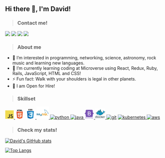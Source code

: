 ## Hi there 👋, I'm David!

> ### Contact me!

<a href="https://www.linkedin.com/in/d-vergaray/"><img src="https://cdn2.iconfinder.com/data/icons/social-media-2285/512/1_Linkedin_unofficial_colored_svg-1024.png"  width="24px" /></a> <a href="https://twitter.com/Daivhy"><img src="https://cdn2.iconfinder.com/data/icons/social-media-2285/512/1_Twitter3_colored_svg-1024.png" width="24px" /></a> <a href="https://www.facebook.com/david.vergaray/"><img src="https://cdn1.iconfinder.com/data/icons/social-media-2285/512/Colored_Facebook3_svg-1024.png" width="24px" /></a> <a href="mailto:david.vergaray.a@gmail.com"><img src="https://cdn4.iconfinder.com/data/icons/logos-brands-in-colors/48/google-gmail-1024.png" width="24px" /></a>

> ### About me

- 👀 I’m interested in programming, networking, science, astronomy, rock music and learning new languages.
- 🌱 I’m currently learning coding at Microverse using React, Redux, Ruby, Rails, JavaScript, HTML and CSS!
- ⚡ Fun fact: Walk with your shoulders is legal in other planets.
- 💼 I am Open for Hire!

> ### Skillset

<a href="https://developer.mozilla.org/en-US/docs/Web/JavaScript" target="_blank"> <img src="https://raw.githubusercontent.com/devicons/devicon/master/icons/javascript/javascript-original.svg" alt="javascript" width="28" height="28"/> </a> <a href="https://www.w3.org/html/" target="_blank"> <img src="https://raw.githubusercontent.com/devicons/devicon/master/icons/html5/html5-original-wordmark.svg" alt="html5" width="30" height="30"/></a> <a href="https://www.w3schools.com/css/" target="_blank"> <img src="https://raw.githubusercontent.com/devicons/devicon/master/icons/css3/css3-original-wordmark.svg" alt="css3" width="32" height="32"/> </a> <a href="https://www.mysql.com/" target="_blank"> <img src="https://raw.githubusercontent.com/devicons/devicon/master/icons/mysql/mysql-original-wordmark.svg" alt="mysql" width="40" height="40"/> </a> <a href="https://www.python.org/" target="_blank"> <img src="https://img.icons8.com/color/344/python--v1.png" alt="python" width="30" height="30"/> </a> <a href="https://www.java.com/en/" target="_blank"> <img src="https://cdn-icons-png.flaticon.com/512/226/226777.png" alt="java" width="30" height="30"/> </a> <a href="https://getbootstrap.com" target="_blank"> <img src="https://raw.githubusercontent.com/devicons/devicon/master/icons/bootstrap/bootstrap-plain-wordmark.svg" alt="bootstrap" width="30" height="30"/> </a> <a href="https://www.docker.com/" target="_blank"> <img src="https://raw.githubusercontent.com/devicons/devicon/master/icons/docker/docker-original-wordmark.svg" alt="docker" width="33" height="33"/> </a> <a href="https://git-scm.com/" target="_blank"> <img src="https://www.vectorlogo.zone/logos/git-scm/git-scm-icon.svg" alt="git" width="30" height="30"/></a> <a href="https://kubernetes.io" target="_blank"> <img src="https://www.vectorlogo.zone/logos/kubernetes/kubernetes-icon.svg" alt="kubernetes" width="30" height="30"/> </a> <a href="https://aws.amazon.com/" target="_blank"> <img src="https://img.icons8.com/color/344/amazon-web-services.png" alt="aws" width="30" height="30"/> </a>

<!--

ruby
<a href="https://www.ruby-lang.org/en/" target="_blank"> <img src="https://www.ruby-lang.org/images/header-ruby-logo.png" alt="ruby" width="28" height="28"/> </a> 

graphql
<a href="https://graphql.org" target="_blank"> <img src="https://www.vectorlogo.zone/logos/graphql/graphql-icon.svg" alt="graphql" width="30" height="30"/> </a>

heroku
<a href="https://heroku.com" target="_blank"> <img src="https://www.vectorlogo.zone/logos/heroku/heroku-icon.svg" alt="heroku" width="28" height="28"/> </a>

react
<a href="https://reactjs.org/" target="_blank"> <img src="https://raw.githubusercontent.com/devicons/devicon/master/icons/react/react-original-wordmark.svg" alt="react" width="30" height="30"/> </a>

postman
<a href="https://postman.com" target="_blank"> <img src="https://www.vectorlogo.zone/logos/getpostman/getpostman-icon.svg" alt="postman" width="30" height="30"/> </a>

elastic
<a href="https://www.elastic.co" target="_blank"> <img src="https://www.vectorlogo.zone/logos/elastic/elastic-icon.svg" alt="elasticsearch" width="28" height="28"/> </a>

gatsbyjs
<a href="https://www.gatsbyjs.com/" target="_blank"> <img src="https://www.vectorlogo.zone/logos/gatsbyjs/gatsbyjs-icon.svg" alt="gatsby" width="28" height="28"/> </a>

-->
> ### Check my stats!

[![David's GitHub stats](https://github-readme-stats.vercel.app/api?username=Yothu&count_private=true&show_icons=true&theme=highcontrast)](https://github.com/Yothu/github-readme-stats)

[![Top Langs](https://github-readme-stats.vercel.app/api/top-langs/?username=anuraghazra&layout=compact&theme=highcontrast)](https://github.com/anuraghazra/github-readme-stats)

<!--
**Yothu/Yothu** is a ✨ _special_ ✨ repository because its `README.md` (this file) appears on your GitHub profile.

Here are some ideas to get you started:

- 🔭 I’m currently working on ...
- 🌱 I’m currently learning ...
- 👯 I’m looking to collaborate on ...
- 🤔 I’m looking for help with ...
- 💬 Ask me about ...
- 📫 How to reach me: ...
- 😄 Pronouns: ...

-->
